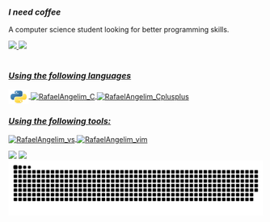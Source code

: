 <head><i><h3>
  I need coffee
</h3></i></head>
<p>

A computer science student looking for better programming skills.

<div>
  <a href="https://github.com/RafaelAngleim">
  <img height="150em" src="https://github-readme-stats.vercel.app/api?username=RafaelAngelim&show_icons=true&theme=transparent&include_all_commits=true&count_private=true"/>
 
   <img height="150em" src="https://github-readme-stats.vercel.app/api/top-langs/?username=RafaelAngelim&layout=compact&langs_count=16&theme=transparent"/>
  
  <div style="display: inline_block"><br>
<head><i><h3>
  Using the following languages
</h3></i></head>
<p>
    
<img align="center" alt="RafaelAngelim_Python" height="30" width="40" src="https://raw.githubusercontent.com/devicons/devicon/master/icons/python/python-original.svg">
<img align="center" alt="RafaelAngelim_C" height="30" width="40" src="https://cdn.jsdelivr.net/gh/devicons/devicon/icons/c/c-original.svg">
  <img align="center" alt="RafaelAngelim_Cplusplus" height="30" width="40" src="https://cdn.jsdelivr.net/gh/devicons/devicon/icons/cplusplus/cplusplus-original.svg">

<head><i><h3>
  Using the following tools:
</h3></i></head>
<p>

<img align="center" alt="RafaelAngelim_vs" height="30" width="40" src="https://cdn.jsdelivr.net/gh/devicons/devicon/icons/vscode/vscode-original.svg">
 <img align="center" alt="RafaelAngelim_vim" height="30" width="40" src="cvim/vim-original.svg">
 

</div>
<div>
  <a href="https://instagram.com/rafael_angeliim" target="_blank"><img src="https://img.shields.io/badge/-Instagram-%23E4405F?style=for-the-badge&logo=instagram&logoColor=white" target="_blank"></a> 
  <a href = "mailto:rafaelvianqangelim@gmail.com"><img src="https://img.shields.io/badge/-Gmail-%23333?style=for-the-badge&logo=gmail&logoColor=white" target="_blank"></a>
  
 
<picture>
  <source media="(prefers-color-scheme: dark)" srcset="https://raw.githubusercontent.com/platane/platane/output/github-contribution-grid-snake-dark.svg">
  <source media="(prefers-color-scheme: light)" srcset="https://raw.githubusercontent.com/platane/platane/output/github-contribution-grid-snake.svg">
  <img alt="github contribution grid snake animation" src="https://raw.githubusercontent.com/platane/platane/output/github-contribution-grid-snake.svg">
</picture>
 
</div>
